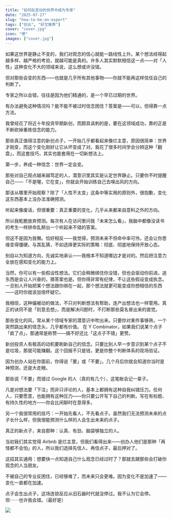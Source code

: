 ```yaml
---
title: "如何在变动的世界中成为专家"
date: "2025-07-27"
slug: "how-to-be-an-expert"
tags: ["创业", "好文推荐"]
cover: "cover.jpg"
icon: "😎"
images: ["cover.jpg"]
---
```

如果这世界是静止不变的，我们对观念的信心就能一路线性上升。某个想法经得起越多样、越严格的考验，就越可能是真的。许多人其实默默相信这一点——对「人性」这种变化不大的领域来说，这么想或许没错。



但对那些会变的东西——也就是几乎所有其他事物——你就不能再这样信任自己的判断了。



专家之所以会错，往往是因为他们精通的，是一个早已过期的世界。



有办法避免这种情况吗？能不能不被过时信念困住？答案是——可以，但得靠一点方法。



我曾经花了将近十年投资早期新创，而颇具讽刺的是，要在这领域成功，靠的正是不断砍掉重练信念的能力。



那些真正值得注意的新创点子，一开始几乎都看起来像烂主意，原因很简单：世界才刚变，而这个变化刚好让它从坏变成了对。我花了很多时间学会分辨这种「翻盘」，而这套技巧，其实也能套用在一切新想法上。



第一步，养成一种信念：世界一定会变。



那些对自己观点越来越笃定的人，潜意识里其实是认定世界静止。只要你不时提醒自己——「不是喔，它在变」，你就会开始训练自己去嗅出风的方向。



那该从哪里开始观察？除了「人性不太变」这条中等实用的原则外，很抱歉，变化这东西基本上没办法准确预测。



听起来像废话，但很重要：真正重要的变化，几乎从来都来自意料之外的方向。



所以我乾脆放弃预测。每次有人在访问里问我「未来怎么看」，我脑中都像没读书的考生一样拼命乱掰出一个听起来不错的答案。



但这不是因为我懒。恰好相反——我觉得，预测未来不但命中率可怜，还会让你思维变得僵硬。与其乱猜，不如选择更实际的策略：彻底、彻底地保持开放心态。



别自以为知道方向，先诚实地承认——我根本不知道哪边才是对的。然后把注意力全放在感知变化的能力上。



当然，你可以有一些假设性想法。它们会稍微绑住你没错，但也会驱动你前进。追东西是会让人兴奋的，猜答案也是。但你得非常有纪律，不让这些假设变成执念。
一旦别人开始把某个想法跟你绑在一起，那个想法就更可能变成你想相信的东西——这时你就该加倍怀疑它。



我相信，这种偏被动的做法，不只对判断想法有帮助，连产出想法也一样管用。真正的诀窍不是「刻意去想」，而是解决问题时，不打断那些莫名冒出来的直觉。



那些变化的风，常从某个领域专家的潜意识中吹出来。只要你对某件事够熟，一个突然跳出来的怪念头，几乎都有价值。
在 Y Combinator，如果我们说某个点子「疯了点」，那通常是称赞——搞不好还比「这点子不错」更赞。



新创投资人有极高的动机要刷新自己的信念。只要比别人早一步意识到某个点子不是垃圾，那就可能赚翻。这个回报不只是钱，更是你整个判断体系的现场验证。



因为创办人站在你面前，你得说「要」或「不要」，几个月后你就会知道你当时是神预测，还是大走眼。



那些说「不要」而错过 Google 的人（真的有几个），这笔帐会记一辈子。



凡是对想法要「下注」而非只评论的人，基本上都拥有这种自我纠错压力。任何人，只要愿意，也能拥有这种压力——你只要公开写下自己的判断。写在有标题、有持久性的地方——你会比闲聊时在意得多。



另一个我很常用的技巧：一开始先看人，不先看点子。虽然我们无法预测未来的点子长什么样，但我很能预测什么样的人会生出未来的点子。



真正的新点子，来自那种：认真、有劲、脑袋够独立的人。



当初我们其实觉得 Airbnb 是烂主意，但我们看得出来——创办人他们是那种「再怪都不会怕」的人，所以我们选择先信人、再信点子，最后押对了。



这招其实通用：想要快一点知道自己什么观念已经过时了？那就去跟那些会打破你观念的人当朋友。



不被自己的专业反困住，已经够难了，而未来只会更难。因为变化不是加速了——变化一直都在加速。



点子会生出点子，这场连锁反应从旧石器时代就没停过。我不认为它会停。
但⋯⋯也许我会错。（最好是）




![](https://prod-files-secure.s3.us-west-2.amazonaws.com/112d0858-5090-4d34-a606-b75eb8d65fd2/46476355-9cf3-4e99-9b7a-3531bc426380/1000202064.png?X-Amz-Algorithm=AWS4-HMAC-SHA256&X-Amz-Content-Sha256=UNSIGNED-PAYLOAD&X-Amz-Credential=ASIAZI2LB466VNEAMQOL%2F20251015%2Fus-west-2%2Fs3%2Faws4_request&X-Amz-Date=20251015T131032Z&X-Amz-Expires=3600&X-Amz-Security-Token=IQoJb3JpZ2luX2VjEMz%2F%2F%2F%2F%2F%2F%2F%2F%2F%2FwEaCXVzLXdlc3QtMiJGMEQCIF6B95OoN%2Fenzv5fu3dSRR6Zkdh2CNqPkIEsZUkAq%2FsrAiBzGqtiKY8Ao1LX%2FZxpN%2F0hNlv859AB%2BLae%2F7AWcnMilCr%2FAwh1EAAaDDYzNzQyMzE4MzgwNSIMmIe6%2BXaJa28XgDpcKtwDevSMibiUDHaOe7x%2B84gCmQRSSwZTEBeT3d0Kxy1cF0u41zpOmWtmTtwjdCKBRsNb%2FeH%2BJaMfzYzjOsU%2F%2FmnJsZZfmeDfaCBoC5WkwjlKHOIAxqxVarLGAPAGkwhKT%2FycXV8l9TOjq77aTN5%2F77T1PyoSgYIEyBUZM%2FNu7oBdm2ddJ8dIqL789DoNuaMF3WCXhGXp1b8XtgoKclwwOd%2FXFLuj6pezqxWTlAEqDL29dn4O%2FjS6C0t2E9VCLLCaBAWCvYfYAiEbTYJGQhsvU3dRi5A0Vvl8jEOMA14Bl6jlPE6BrXIcwFJ%2FJEre%2B7a3Y%2BK6UJDdpVPyYmmqsXgn%2B2npEBAo2ThEBaw0eYronqyleoGA76Z8znXgb8Y95WhQ8VzWSHWHeNI6CgeEYoSRR8j%2FUnmOOc%2F6%2BQwHrlLSpihc52jxMy9qfaqHTIG9%2Bg4DtEzjzQhmhPcFLESQkz00n8ZF1ycMn2OaBjz1gcvvgC96zLd5p6YzEMpKEmqejS%2FIIrQR6z0PA9UHbR8Ke%2Bho2YD%2Fais7JgMMUk%2FBUnyogShRC8gyMpNCMO0QMaWUP%2FRuFWRidQ6ACTRQscSQInpkdk5x27SsGVI3iGZW1X2IDK%2Boohh8eNZBprRrouvLDzAwqZm%2BxwY6pgHhHjeGKKSZRr0zIxzp9bsOwft34R23CB4ldxiR4xyL34pMB%2FNVqJwdmQcaZMeagZTkJR%2FWL%2Fi58qakf8e5CVzbvP3jBW3EPDSVjdwU4HDBwW1wBGlTtcbAh2RzBL6QLuEc6looR%2FC7f27Yobrbm3MNYRRlGK7hd7yru3naFzy009ALwwr2YBU61ALFE3EvWZnDopjsOFRI4zN3i7S6cS1MlmwjheyP&X-Amz-Signature=78446c134f737bd5d9eac281100ff4dd3fba8daa28b4da61a9450bf719a65f62&X-Amz-SignedHeaders=host&x-amz-checksum-mode=ENABLED&x-id=GetObject)

